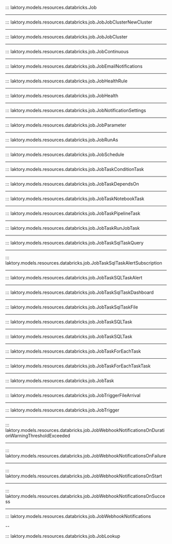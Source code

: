 ::: laktory.models.resources.databricks.Job

---

::: laktory.models.resources.databricks.job.JobJobClusterNewCluster

---

::: laktory.models.resources.databricks.job.JobJobCluster

---

::: laktory.models.resources.databricks.job.JobContinuous

---

::: laktory.models.resources.databricks.job.JobEmailNotifications

---

::: laktory.models.resources.databricks.job.JobHealthRule

---

::: laktory.models.resources.databricks.job.JobHealth

---

::: laktory.models.resources.databricks.job.JobNotificationSettings

---

::: laktory.models.resources.databricks.job.JobParameter

---

::: laktory.models.resources.databricks.job.JobRunAs

---

::: laktory.models.resources.databricks.job.JobSchedule

---

::: laktory.models.resources.databricks.job.JobTaskConditionTask

---

::: laktory.models.resources.databricks.job.JobTaskDependsOn

---

::: laktory.models.resources.databricks.job.JobTaskNotebookTask

---

::: laktory.models.resources.databricks.job.JobTaskPipelineTask

---

::: laktory.models.resources.databricks.job.JobTaskRunJobTask

---

::: laktory.models.resources.databricks.job.JobTaskSqlTaskQuery

---

::: laktory.models.resources.databricks.job.JobTaskSqlTaskAlertSubscription

---

::: laktory.models.resources.databricks.job.JobTaskSQLTaskAlert

---

::: laktory.models.resources.databricks.job.JobTaskSqlTaskDashboard

---

::: laktory.models.resources.databricks.job.JobTaskSqlTaskFile

---

::: laktory.models.resources.databricks.job.JobTaskSQLTask

---

::: laktory.models.resources.databricks.job.JobTaskSQLTask

---

::: laktory.models.resources.databricks.job.JobTaskForEachTask

---

::: laktory.models.resources.databricks.job.JobTaskForEachTaskTask

---

::: laktory.models.resources.databricks.job.JobTask

---

::: laktory.models.resources.databricks.job.JobTriggerFileArrival

---

::: laktory.models.resources.databricks.job.JobTrigger

---

::: laktory.models.resources.databricks.job.JobWebhookNotificationsOnDurationWarningThresholdExceeded

---

::: laktory.models.resources.databricks.job.JobWebhookNotificationsOnFailure

---

::: laktory.models.resources.databricks.job.JobWebhookNotificationsOnStart

---

::: laktory.models.resources.databricks.job.JobWebhookNotificationsOnSuccess

---

::: laktory.models.resources.databricks.job.JobWebhookNotifications

--

::: laktory.models.resources.databricks.job.JobLookup